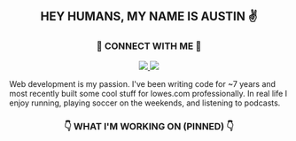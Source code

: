 <h2 align="center">HEY HUMANS, MY NAME IS AUSTIN ✌️</h2>

<h3 align="center">🤝 CONNECT WITH ME 🤝</h3>

<div align="center">
<span>
<a href="https://www.linkedin.com/in/austin-howard-601a22168/">
<img src="https://img.shields.io/badge/linkedin-%230077B5.svg?style=for-the-badge&logo=linkedin&logoColor=white"/>
</a>
<a href="https://twitter.com/a_howard8">
<img src="https://img.shields.io/badge/Twitter-%231DA1F2.svg?style=for-the-badge&logo=Twitter&logoColor=white"/>
</a>
</span>
</div>

Web development is my passion. I've been writing code for ~7 years and most recently built some cool stuff for lowes.com professionally. In real life I enjoy running, playing soccer on the weekends, and listening to podcasts.

<h3 align="center">👇 WHAT I'M WORKING ON (PINNED) 👇</h3>
